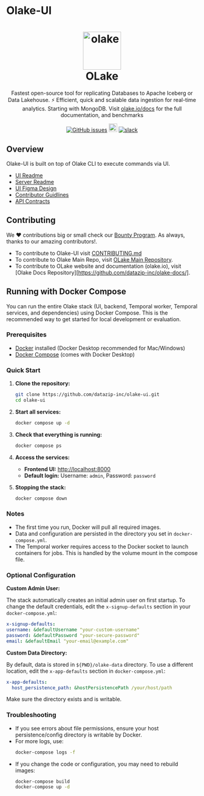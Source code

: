 # Olake-UI

<h1 align="center" style="border-bottom: none">
    <a href="https://datazip.io/olake" target="_blank">
        <img alt="olake" src="https://github.com/user-attachments/assets/d204f25f-5289-423c-b3f2-44b2194bdeaf" width="100" height="100"/>
    </a>
    <br>OLake
</h1>

<p align="center">Fastest open-source tool for replicating Databases to Apache Iceberg or Data Lakehouse. ⚡ Efficient, quick and scalable data ingestion for real-time analytics. Starting with MongoDB. Visit <a href="https://olake.io/" target="_blank">olake.io/docs</a> for the full documentation, and benchmarks</p>

<p align="center">
    <a href="https://github.com/datazip-inc/olake-ui/issues"><img alt="GitHub issues" src="https://img.shields.io/github/issues/datazip-inc/olake"/></a> <a href="https://olake.io/docs"><img alt="Documentation" height="22" src="https://img.shields.io/badge/view-Documentation-blue?style=for-the-badge"/></a>
    <a href="https://join.slack.com/t/getolake/shared_invite/zt-2utw44do6-g4XuKKeqBghBMy2~LcJ4ag"><img alt="slack" src="https://img.shields.io/badge/Join%20Our%20Community-Slack-blue"/></a>
</p>

## Overview

Olake-UI is built on top of Olake CLI to execute commands via UI.

- [UI Readme](/olake_frontend/README.md)
- [Server Readme](/server/README.md)
- [UI Figma Design](https://www.figma.com/design/FwLnU97I8LjtYNREPyYofc/Olake-Design-Community?node-id=1-46&p=f&t=y3BIsLTUaXhHwYLG-0)
- [Contributor Guidlines](/CONTRIBUTING.md)
- [API Contracts](/api-contract.md)

## Contributing

We ❤️ contributions big or small check our [Bounty Program](https://olake.io/docs/community/issues-and-prs#goodies). As always, thanks to our amazing contributors!.

- To contribute to Olake-UI visit [CONTRIBUTING.md](CONTRIBUTING.md)
- To contribute to Olake Main Repo, visit [OLake Main Repository](https://github.com/datazip-inc/olake).
- To contribute to OLake website and documentation (olake.io), visit [Olake Docs Repository][https://github.com/datazip-inc/olake-docs/].

## Running with Docker Compose

You can run the entire Olake stack (UI, backend, Temporal worker, Temporal services, and dependencies) using Docker Compose. This is the recommended way to get started for local development or evaluation.

### Prerequisites

- [Docker](https://docs.docker.com/get-docker/) installed (Docker Desktop recommended for Mac/Windows)
- [Docker Compose](https://docs.docker.com/compose/) (comes with Docker Desktop)

### Quick Start

1. **Clone the repository:**

   ```bash
   git clone https://github.com/datazip-inc/olake-ui.git
   cd olake-ui
   ```

2. **Start all services:**

   ```bash
   docker compose up -d
   ```

3. **Check that everything is running:**

   ```bash
   docker compose ps
   ```

4. **Access the services:**

   - **Frontend UI:** [http://localhost:8000](http://localhost:8000)
   - **Default login:** Username: `admin`, Password: `password`

5. **Stopping the stack:**
   ```bash
   docker compose down
   ```

### Notes

- The first time you run, Docker will pull all required images.
- Data and configuration are persisted in the directory you set in `docker-compose.yml`.
- The Temporal worker requires access to the Docker socket to launch containers for jobs. This is handled by the volume mount in the compose file.

### Optional Configuration

**Custom Admin User:**

The stack automatically creates an initial admin user on first startup. To change the default credentials, edit the `x-signup-defaults` section in your `docker-compose.yml`:

```yaml
x-signup-defaults:
username: &defaultUsername "your-custom-username"
password: &defaultPassword "your-secure-password"
email: &defaultEmail "your-email@example.com"
```

**Custom Data Directory:**

By default, data is stored in `${PWD}/olake-data` directory. To use a different location, edit the `x-app-defaults` section in `docker-compose.yml`:

```yaml
x-app-defaults:
  host_persistence_path: &hostPersistencePath /your/host/path
```

Make sure the directory exists and is writable.


### Troubleshooting

- If you see errors about file permissions, ensure your host persistence/config directory is writable by Docker.
- For more logs, use:
  ```bash
  docker-compose logs -f
  ```
- If you change the code or configuration, you may need to rebuild images:
  ```bash
  docker-compose build
  docker-compose up -d
  ```